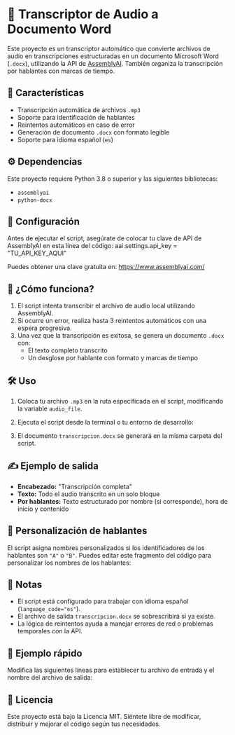 # 📝 Transcriptor de Audio a Documento Word

Este proyecto es un transcriptor automático que convierte archivos de audio en transcripciones estructuradas en un documento Microsoft Word (`.docx`), utilizando la API de [AssemblyAI](https://www.assemblyai.com/). También organiza la transcripción por hablantes con marcas de tiempo.

## 🚀 Características

- Transcripción automática de archivos `.mp3`
- Soporte para identificación de hablantes
- Reintentos automáticos en caso de error
- Generación de documento `.docx` con formato legible
- Soporte para idioma español (`es`)


## ⚙️ Dependencias

Este proyecto requiere Python 3.8 o superior y las siguientes bibliotecas:

- `assemblyai`
- `python-docx`


## 🔑 Configuración

Antes de ejecutar el script, asegúrate de colocar tu clave de API de AssemblyAI en esta línea del código:
aai.settings.api_key = "TU_API_KEY_AQUI"


Puedes obtener una clave gratuita en: https://www.assemblyai.com/

## 🧠 ¿Cómo funciona?

1. El script intenta transcribir el archivo de audio local utilizando AssemblyAI.
2. Si ocurre un error, realiza hasta 3 reintentos automáticos con una espera progresiva.
3. Una vez que la transcripción es exitosa, se genera un documento `.docx` con:
   - El texto completo transcrito
   - Un desglose por hablante con formato y marcas de tiempo

## 🛠️ Uso

1. Coloca tu archivo `.mp3` en la ruta especificada en el script, modificando la variable `audio_file`.
2. Ejecuta el script desde la terminal o tu entorno de desarrollo:


3. El documento `transcripcion.docx` se generará en la misma carpeta del script.

## ✍️ Ejemplo de salida

- **Encabezado:** "Transcripción completa"
- **Texto:** Todo el audio transcrito en un solo bloque
- **Por hablantes:** Texto estructurado por nombre (si corresponde), hora de inicio y contenido

## 👥 Personalización de hablantes

El script asigna nombres personalizados si los identificadores de los hablantes son `"A"` o `"B"`. Puedes editar este fragmento del código para personalizar los nombres de los hablantes:


## 📌 Notas

- El script está configurado para trabajar con idioma español (`language_code="es"`).
- El archivo de salida `transcripcion.docx` se sobrescribirá si ya existe.
- La lógica de reintentos ayuda a manejar errores de red o problemas temporales con la API.

## 🧪 Ejemplo rápido

Modifica las siguientes líneas para establecer tu archivo de entrada y el nombre del archivo de salida:


## 📄 Licencia

Este proyecto está bajo la Licencia MIT. Siéntete libre de modificar, distribuir y mejorar el código según tus necesidades.
